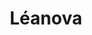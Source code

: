 ---
title: Léanova
member_url: https://www.leanova.fr/
geographies: ["France"]
based: ["France"]
ig: ["interest group"] 
services: ["services provided"] 
tags: ["members"]
categories: ["Booksellers / retailers / content portals"]
summary: "a Culture and Education kiosk featuring EPUB 3 publications."
press:
active: true
layout: post
showReadTime: false
showDate: false
permalink: ""
date: 
--- 